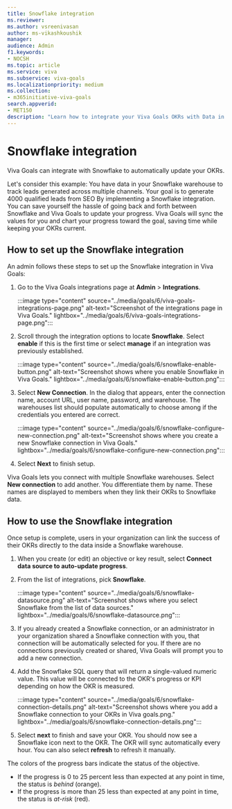 ```yaml
---
title: Snowflake integration
ms.reviewer: 
ms.author: vsreenivasan
author: ms-vikashkoushik
manager: 
audience: Admin
f1.keywords:
- NOCSH
ms.topic: article
ms.service: viva
ms.subservice: viva-goals
ms.localizationpriority: medium
ms.collection:  
- m365initiative-viva-goals  
search.appverid:
- MET150
description: "Learn how to integrate your Viva Goals OKRs with Data in Snowflake."
---
```


# Snowflake integration

Viva Goals can integrate with Snowflake to automatically update your OKRs. 

Let's consider this example: You have data in your Snowflake warehouse to track leads generated across multiple channels. Your goal is to generate 4000 qualified leads from SEO By implementing a Snowflake integration. You can save yourself the hassle of going back and forth between Snowflake and Viva Goals to update your progress. Viva Goals will sync the values for you and chart your progress toward the goal, saving time while keeping your OKRs current.

## How to set up the Snowflake integration 

An admin follows these steps to set up the Snowflake integration in Viva Goals: 

1. Go to the Viva Goals integrations page at **Admin** > **Integrations**.

    :::image type="content" source="../media/goals/6/viva-goals-integrations-page.png" alt-text="Screenshot of the integrations page in Viva Goals." lightbox="../media/goals/6/viva-goals-integrations-page.png":::

2. Scroll through the integration options to locate **Snowflake**. Select **enable** if this is the first time or select **manage** if an integration was previously established.

    :::image type="content" source="../media/goals/6/snowflake-enable-button.png" alt-text="Screenshot shows where you enable Snowflake in Viva Goals." lightbox="../media/goals/6/snowflake-enable-button.png":::

3. Select **New Connection**. In the dialog that appears, enter the connection name, account URL, user name, password, and warehouse. The warehouses list should populate automatically to choose among if the credentials you entered are correct.

    :::image type="content" source="../media/goals/6/snowflake-configure-new-connection.png" alt-text="Screenshot shows where you create a new Snowflake connection in Viva Goals." lightbox="../media/goals/6/snowflake-configure-new-connection.png":::

4. Select **Next** to finish setup.

Viva Goals lets you connect with multiple Snowflake warehouses. Select **New connection** to add another. You differentiate them by name. These names are displayed to members when they link their OKRs to Snowflake data.

## How to use the Snowflake integration

Once setup is complete, users in your organization can link the success of their OKRs directly to the data inside a Snowflake warehouse.

1. When you create (or edit) an objective or key result, select **Connect data source to auto-update progress**.
2. From the list of integrations, pick **Snowflake**.

    :::image type="content" source="../media/goals/6/snowflake-datasource.png" alt-text="Screenshot shows where you select Snowflake from the list of data sources." lightbox="../media/goals/6/snowflake-datasource.png":::

3. If you already created a Snowflake connection, or an administrator in your organization shared a Snowflake connection with you, that connection will be automatically selected for you. If there are no connections previously created or shared, Viva Goals will prompt you to add a new connection.
4. Add the Snowflake SQL query that will return a single-valued numeric value. This value will be connected to the OKR's progress or KPI depending on how the OKR is measured.

    :::image type="content" source="../media/goals/6/snowflake-connection-details.png" alt-text="Screenshot shows where you add a Snowflake connection to your OKRs in Viva goals.png." lightbox="../media/goals/6/snowflake-connection-details.png":::

5. Select **next** to finish and save your OKR. You should now see a Snowflake icon next to the OKR. The OKR will sync automatically every hour. You can also select **refresh** to refresh it manually.

The colors of the progress bars indicate the status of the objective.

 - If the progress is 0 to 25 percent less than expected at any point in time, the status is *behind* (orange).
 - If the progress is more than 25 less than expected at any point in time, the status is *at-risk* (red).
